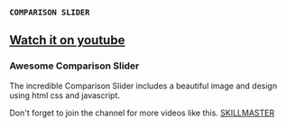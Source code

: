 
### `COMPARISON SLIDER`
## [Watch it on youtube](https://www.youtube.com/watch?v=x_di4QqVTRE)
### Awesome Comparison Slider
The incredible Comparison Slider includes a beautiful image and design using html css and javascript.

Don't forget to join the channel for more videos like this.
[SKILLMASTER](https://www.youtube.com/channel/UCWAxpLP-h8PHCDZMomhc01Q)
